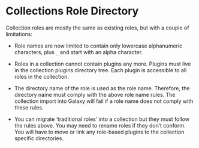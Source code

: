 # Collections Role Directory

Collection roles are mostly the same as existing roles, but with a couple of limitations:

- Role names are now limited to contain only lowercase alphanumeric characters, plus `_` and start with an alpha character.

- Roles in a collection cannot contain plugins any more. Plugins must live in the collection plugins directory tree. Each plugin is accessible to all roles in the collection.

- The directory name of the role is used as the role name. Therefore, the directory name must comply with the above role name rules. The collection import into Galaxy will fail if a role name does not comply with these rules.

- You can migrate ‘traditional roles’ into a collection but they must follow the rules above. You may need to rename roles if they don’t conform. You will have to move or link any role-based plugins to the collection specific directories.
